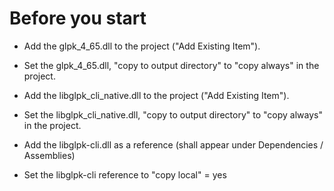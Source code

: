 # Before you start
        
- Add the glpk_4_65.dll to the project ("Add Existing Item"). 
- Set the glpk_4_65.dll, "copy to output directory" to "copy always" in the project.
- Add the libglpk_cli_native.dll to the project ("Add Existing Item"). 
- Set the libglpk_cli_native.dll, "copy to output directory" to "copy always" in the project. 
            
- Add the libglpk-cli.dll as a reference (shall appear under Dependencies / Assemblies)
- Set the libglpk-cli reference to "copy local" = yes
